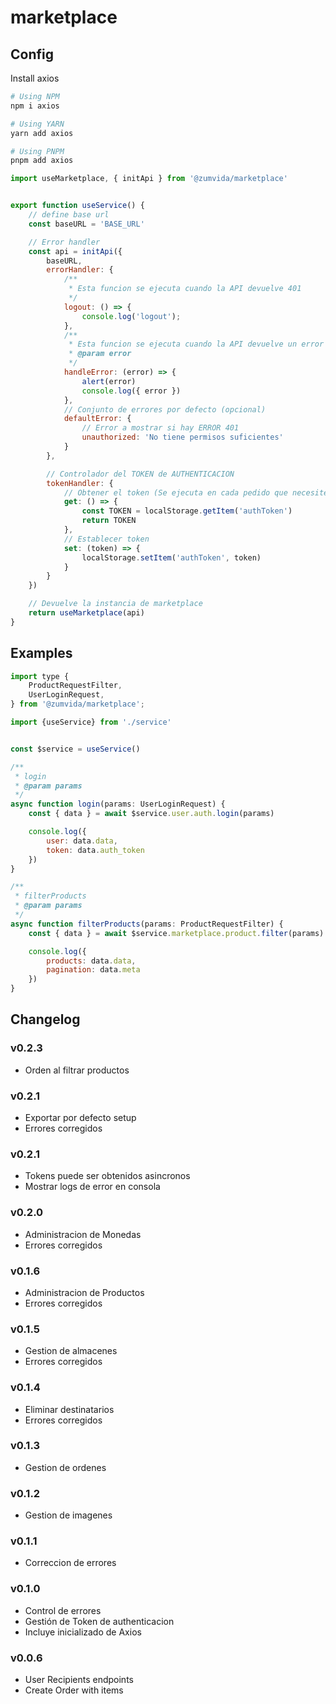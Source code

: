 # marketplace

## Config

Install axios

```sh
# Using NPM
npm i axios

# Using YARN
yarn add axios

# Using PNPM
pnpm add axios

```

```js
import useMarketplace, { initApi } from '@zumvida/marketplace'


export function useService() {
	// define base url
	const baseURL = 'BASE_URL'

	// Error handler
	const api = initApi({
		baseURL,
		errorHandler: {
			/**
			 * Esta funcion se ejecuta cuando la API devuelve 401
			 */
			logout: () => {
				console.log('logout');
			},
			/**
			 * Esta funcion se ejecuta cuando la API devuelve un error 4xx o 5xx
			 * @param error 
			 */
			handleError: (error) => {
				alert(error)
				console.log({ error })
			},
			// Conjunto de errores por defecto (opcional)
			defaultError: {
				// Error a mostrar si hay ERROR 401
				unauthorized: 'No tiene permisos suficientes'
			}
		},

		// Controlador del TOKEN de AUTHENTICACION
		tokenHandler: {
			// Obtener el token (Se ejecuta en cada pedido que necesite authenticacion)
			get: () => {
				const TOKEN = localStorage.getItem('authToken')
				return TOKEN
			},
			// Establecer token
			set: (token) => {
				localStorage.setItem('authToken', token)
			}
		}
	})

	// Devuelve la instancia de marketplace
	return useMarketplace(api)
}

```


## Examples

```js
import type { 
	ProductRequestFilter,
	UserLoginRequest,
} from '@zumvida/marketplace';

import {useService} from './service'


const $service = useService()

/**
 * login
 * @param params 
 */
async function login(params: UserLoginRequest) {
	const { data } = await $service.user.auth.login(params)

	console.log({
		user: data.data,
		token: data.auth_token
	})
}

/**
 * filterProducts
 * @param params 
 */
async function filterProducts(params: ProductRequestFilter) {
	const { data } = await $service.marketplace.product.filter(params)

	console.log({
		products: data.data,
		pagination: data.meta
	})
}
```

## Changelog

### v0.2.3
- Orden al filtrar productos

### v0.2.1
- Exportar por defecto setup
- Errores corregidos

### v0.2.1
- Tokens puede ser obtenidos asincronos
- Mostrar logs de error en consola

### v0.2.0
- Administracion de Monedas
- Errores corregidos

### v0.1.6
- Administracion de Productos
- Errores corregidos

### v0.1.5
- Gestion de almacenes
- Errores corregidos

### v0.1.4
- Eliminar destinatarios
- Errores corregidos

### v0.1.3
- Gestion de ordenes

### v0.1.2
- Gestion de imagenes

### v0.1.1
- Correccion de errores

### v0.1.0
- Control de errores
- Gestión de Token de authenticacion
- Incluye inicializado de Axios

### v0.0.6
- User Recipients endpoints
- Create Order with items